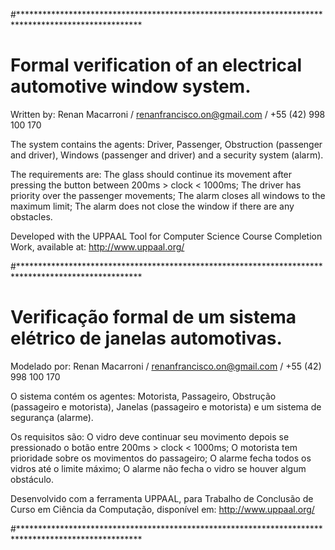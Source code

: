 #****************************************************************************************************
#
# Formal verification of an electrical automotive window system.

Written by: Renan Macarroni / renanfrancisco.on@gmail.com / +55 (42) 998 100 170
 
 The system contains the agents: Driver, Passenger, Obstruction (passenger and driver), Windows
 (passenger and driver) and a security system (alarm).

 The requirements are:
 The glass should continue its movement after pressing the button between 200ms > clock < 1000ms;
 The driver has priority over the passenger movements;
 The alarm closes all windows to the maximum limit;
 The alarm does not close the window if there are any obstacles.

 Developed with the UPPAAL Tool for Computer Science Course Completion Work, available at: http://www.uppaal.org/

#****************************************************************************************************
#
# Verificação formal de um sistema elétrico de janelas automotivas.

 Modelado por: Renan Macarroni / renanfrancisco.on@gmail.com / +55 (42) 998 100 170

 O sistema contém os agentes: Motorista, Passageiro, Obstrução (passageiro e motorista), Janelas
 (passageiro e motorista) e um sistema de segurança (alarme).

 Os requisitos são:
 O vidro deve continuar seu movimento depois se pressionado o botão entre 200ms > clock < 1000ms;
 O motorista tem prioridade sobre os movimentos do passageiro;
 O alarme fecha todos os vidros até o limite máximo;
 O alarme não fecha o vidro se houver algum obstáculo.

 Desenvolvido com a ferramenta UPPAAL, para Trabalho de Conclusão de Curso em Ciência da Computação, disponível em: http://www.uppaal.org/

#****************************************************************************************************
